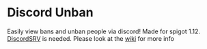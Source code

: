 # Discord Unban
Easily view bans and unban people via discord! Made for spigot 1.12. [DiscordSRV](https://www.spigotmc.org/resources/discordsrv.18494/) is needed. Please look at the [wiki](https://github.com/TheEpicBlock/Discord-Unban/wiki) for more info
